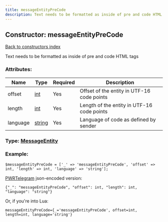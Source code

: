 ```yaml
---
title: messageEntityPreCode
description: Text needs to be formatted as inside of pre and code HTML tags
---
```

## Constructor: messageEntityPreCode  
[Back to constructors index](index.md)



Text needs to be formatted as inside of pre and code HTML tags

### Attributes:

| Name     |    Type       | Required | Description |
|----------|---------------|----------|-------------|
|offset|[int](../types/int.md) | Yes|Offset of the entity in UTF-16 code points|
|length|[int](../types/int.md) | Yes|Length of the entity in UTF-16 code points|
|language|[string](../types/string.md) | Yes|Language of code as defined by sender|



### Type: [MessageEntity](../types/MessageEntity.md)


### Example:

```
$messageEntityPreCode = ['_' => 'messageEntityPreCode', 'offset' => int, 'length' => int, 'language' => 'string'];
```  

[PWRTelegram](https://pwrtelegram.xyz) json-encoded version:

```
{"_": "messageEntityPreCode", "offset": int, "length": int, "language": "string"}
```


Or, if you're into Lua:  


```
messageEntityPreCode={_='messageEntityPreCode', offset=int, length=int, language='string'}

```


